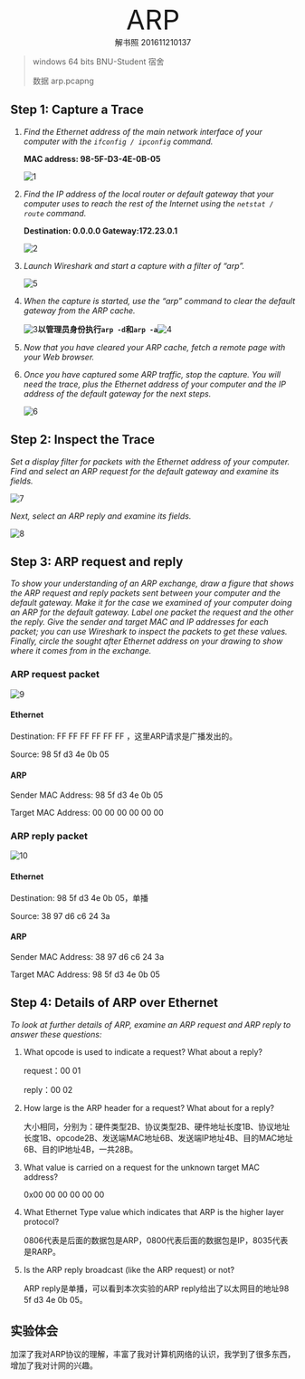 <center><font size = 10>ARP</font>
<br>解书照 201611210137
</center>

> windows 64 bits BNU-Student 宿舍
>
> 数据 arp.pcapng

## Step 1: Capture a Trace 

1. *Find the Ethernet address of the main network interface of your computer with the `ifconfig / ipconfig` command.* 

   **MAC address: 98-5F-D3-4E-0B-05**

   ![1](asserts/1.png)

   

2. *Find the IP address of the local router or default gateway that your computer uses to reach the rest of the Internet using the `netstat / route` command.*

   **Destination: 0.0.0.0  Gateway:172.23.0.1**

   ![2](asserts/2.png)

3. *Launch Wireshark and start a capture with a filter of “arp”.*

   ![5](asserts/5.png)

4. *When the capture is started, use the “arp” command to clear the default gateway from the ARP cache.*

   ![3](asserts/3.png)**以管理员身份执行`arp -d`和`arp -a`**![4](asserts/4.png)

5. *Now that you have cleared your ARP cache, fetch a remote page with your Web browser.* 

6. *Once you have captured some ARP traffic, stop the capture. You will need the trace, plus the Ethernet address of your computer and the IP address of the default gateway for the next steps.* 

   ![6](asserts/6.png)

## Step 2: Inspect the Trace 

*Set a display filter for packets with the Ethernet address of your computer. Find and select an ARP request for the default gateway and examine its fields.* 

![7](asserts/7.png)

*Next, select an ARP reply and examine its fields.* 

![8](asserts/8.png)

## Step 3: ARP request and reply 

*To show your understanding of an ARP exchange, draw a figure that shows the ARP request and reply packets sent between your computer and the default gateway. Make it for the case we examined of your computer doing an ARP for the default gateway. Label one packet the request and the other the reply. Give the sender and target MAC and IP addresses for each packet; you can use Wireshark to inspect the packets to get these values. Finally, circle the sought after Ethernet address on your drawing to show where it comes from in the exchange.* 

### ARP request packet

![9](asserts/10.jpg)

#### Ethernet

Destination:  FF FF FF FF FF FF ，这里ARP请求是广播发出的。

Source:  98 5f d3 4e 0b 05

#### ARP

Sender MAC Address: 98 5f d3 4e 0b 05

Target MAC Address: 00 00 00 00 00 00

### ARP reply packet

![10](asserts/9.jpg)

#### Ethernet

Destination:  98 5f d3 4e 0b 05，单播

Source: 38 97 d6 c6 24 3a

#### ARP

Sender MAC Address: 38 97 d6 c6 24 3a

Target MAC Address: 98 5f d3 4e 0b 05

## Step 4: Details of ARP over Ethernet 

*To look at further details of ARP, examine an ARP request and ARP reply to answer these questions:* 

1. What opcode is used to indicate a request? What about a reply? 

   request：00 01

   reply：00 02

2. How large is the ARP header for a request? What about for a reply?

   大小相同，分别为：硬件类型2B、协议类型2B、硬件地址长度1B、协议地址长度1B、opcode2B、发送端MAC地址6B、发送端IP地址4B、目的MAC地址6B、目的IP地址4B，一共28B。

3. What value is carried on a request for the unknown target MAC address?

   0x00 00 00 00 00 00

4. What Ethernet Type value which indicates that ARP is the higher layer protocol?

   0806代表是后面的数据包是ARP，0800代表后面的数据包是IP，8035代表是RARP。

5. Is the ARP reply broadcast (like the ARP request) or not?

   ARP reply是单播，可以看到本次实验的ARP reply给出了以太网目的地址98 5f d3 4e 0b 05。

## 实验体会

加深了我对ARP协议的理解，丰富了我对计算机网络的认识，我学到了很多东西，增加了我对计网的兴趣。

